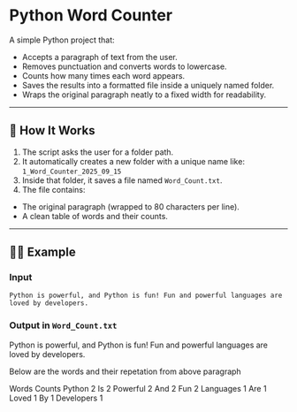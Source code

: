 # Python Word Counter

A simple Python project that:
- Accepts a paragraph of text from the user.
- Removes punctuation and converts words to lowercase.
- Counts how many times each word appears.
- Saves the results into a formatted file inside a uniquely named folder.
- Wraps the original paragraph neatly to a fixed width for readability.

---

## 📂 How It Works
1. The script asks the user for a folder path.
2. It automatically creates a new folder with a unique name like: `1_Word_Counter_2025_09_15`
3. Inside that folder, it saves a file named `Word_Count.txt`.
4. The file contains:
- The original paragraph (wrapped to 80 characters per line).
- A clean table of words and their counts.

---

## 🧑‍💻 Example

### Input
`Python is powerful, and Python is fun! Fun and powerful languages are loved by developers.`

### Output in `Word_Count.txt`

Python is powerful, and Python is fun! Fun and powerful languages are loved by 
developers.

Below are the words and their repetation from above paragraph

Words      Counts
Python     2
Is         2
Powerful   2
And        2
Fun        2
Languages  1
Are        1
Loved      1
By         1
Developers 1
